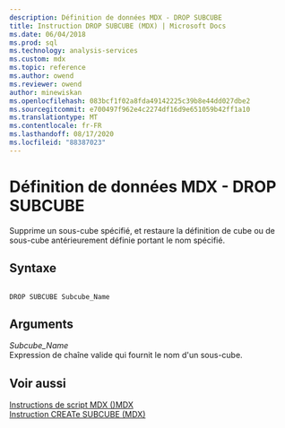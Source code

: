 ```yaml
---
description: Définition de données MDX - DROP SUBCUBE
title: Instruction DROP SUBCUBE (MDX) | Microsoft Docs
ms.date: 06/04/2018
ms.prod: sql
ms.technology: analysis-services
ms.custom: mdx
ms.topic: reference
ms.author: owend
ms.reviewer: owend
author: minewiskan
ms.openlocfilehash: 083bcf1f02a8fda49142225c39b8e44dd027dbe2
ms.sourcegitcommit: e700497f962e4c2274df16d9e651059b42ff1a10
ms.translationtype: MT
ms.contentlocale: fr-FR
ms.lasthandoff: 08/17/2020
ms.locfileid: "88387023"
---
```

# <a name="mdx-data-definition---drop-subcube"></a>Définition de données MDX - DROP SUBCUBE


  Supprime un sous-cube spécifié, et restaure la définition de cube ou de sous-cube antérieurement définie portant le nom spécifié.  
  
## <a name="syntax"></a>Syntaxe  
  
```  
  
DROP SUBCUBE Subcube_Name   
```  
  
## <a name="arguments"></a>Arguments  
 *Subcube_Name*  
 Expression de chaîne valide qui fournit le nom d'un sous-cube.  
  
## <a name="see-also"></a>Voir aussi  
 [Instructions de script MDX &#40;&#41;MDX ](../mdx/mdx-scripting-statements-mdx.md)   
 [Instruction CREATe SUBCUBE &#40;MDX&#41;](../mdx/mdx-data-definition-create-subcube.md)  
  
  
